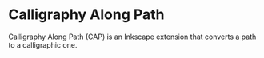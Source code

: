 # Calligraphy Along Path
Calligraphy Along Path (CAP) is an Inkscape extension that converts a path to a calligraphic one.
